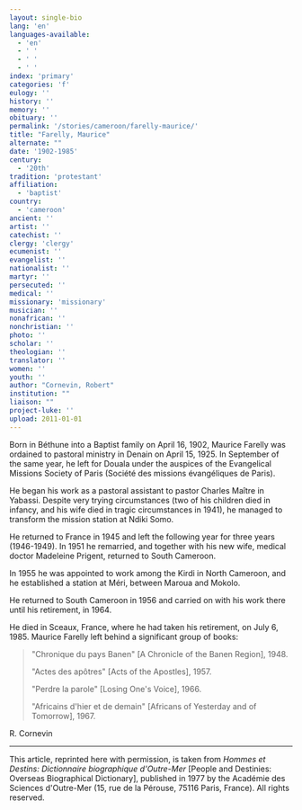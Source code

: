 ```yaml
---
layout: single-bio
lang: 'en'
languages-available:
  - 'en'
  - ' '
  - ' '
  - ' '
index: 'primary'
categories: 'f'
eulogy: ''
history: ''
memory: ''
obituary: ''
permalink: '/stories/cameroon/farelly-maurice/'
title: "Farelly, Maurice"
alternate: ""
date: '1902-1985'
century:
  - '20th'
tradition: 'protestant'
affiliation:
  - 'baptist'
country:
  - 'cameroon'
ancient: ''
artist: ''
catechist: ''
clergy: 'clergy'
ecumenist: ''
evangelist: ''
nationalist: ''
martyr: ''
persecuted: ''
medical: ''
missionary: 'missionary'
musician: ''
nonafrican: ''
nonchristian: ''
photo: ''
scholar: ''
theologian: ''
translator: ''
women: ''
youth: ''
author: "Cornevin, Robert"
institution: ""
liaison: ""
project-luke: ''
upload: 2011-01-01
---
```




Born in Béthune into a Baptist family on April 16, 1902, Maurice Farelly was ordained to pastoral ministry in Denain on April 15, 1925. In September of the same year, he left for Douala under the auspices of the Evangelical Missions Society of Paris (Société des missions évangéliques de Paris).

He began his work as a pastoral assistant to pastor Charles Maître in Yabassi. Despite very trying circumstances (two of his children died in infancy, and his wife died in tragic circumstances in 1941), he managed to transform the mission station at Ndiki Somo.

He returned to France in 1945 and left the following year for three years (1946-1949). In 1951 he remarried, and together with his new wife, medical doctor Madeleine Prigent, returned to South Cameroon.

In 1955 he was appointed to work among the Kirdi in North Cameroon, and he established a station at Méri, between Maroua and Mokolo.

He returned to South Cameroon in 1956 and carried on with his work there until his retirement, in 1964.

He died in Sceaux, France, where he had taken his retirement, on July 6, 1985. Maurice Farelly left behind a significant group of books:

> "Chronique du pays Banen" [A Chronicle of the Banen Region], 1948.
>
> "Actes des apôtres" [Acts of the Apostles], 1957.
>
> "Perdre la parole" [Losing One's Voice], 1966.
>
> "Africains d'hier et de demain" [Africans of Yesterday and of Tomorrow], 1967.

R. Cornevin

---

This article, reprinted here with permission, is taken from *Hommes et Destins: Dictionnaire biographique d'Outre-Mer* [People and Destinies: Overseas Biographical Dictionary], published in 1977 by the Académie des Sciences d'Outre-Mer (15, rue de la Pérouse, 75116 Paris, France). All rights reserved.
